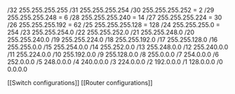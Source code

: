 
/32 255.255.255.255 
/31 255.255.255.254 
/30 255.255.255.252 = 2
/29 255.255.255.248 = 6
/28 255.255.255.240 = 14
/27 255.255.255.224 = 30
/26 255.255.255.192 = 62
/25 255.255.255.128 = 128 
/24 255.255.255.0 = 254 
/23 255.255.254.0 
/22 255.255.252.0 
/21 255.255.248.0 
/20 255.255.240.0 
/19 255.255.224.0 
/18 255.255.192.0 
/17 255.255.128.0 
/16 255.255.0.0 
/15 255.254.0.0 
/14 255.252.0.0 
/13 255.248.0.0 
/12 255.240.0.0 
/11 255.224.0.0 
/10 255.192.0.0 
/9 255.128.0.0 
/8 255.0.0.0
/7 254.0.0.0 
/6 252.0.0.0 
/5 248.0.0.0 
/4 240.0.0.0 
/3 224.0.0.0 
/2 192.0.0.0 
/1 128.0.0.0 
/0 0.0.0.0 

[[Switch configurations]]
[[Router configurations]]
